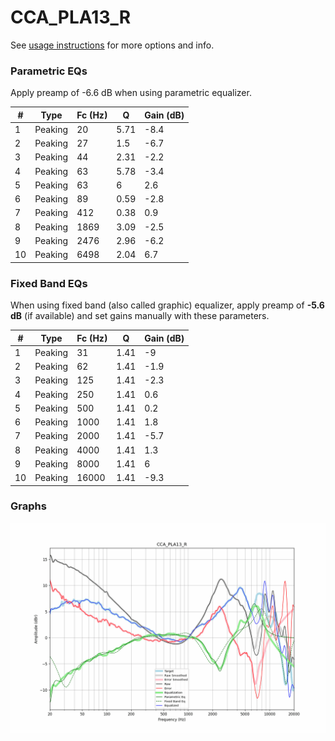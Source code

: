 # CCA_PLA13_R
See [usage instructions](https://github.com/jaakkopasanen/AutoEq#usage) for more options and info.

### Parametric EQs
Apply preamp of -6.6 dB when using parametric equalizer.

|   # | Type    |   Fc (Hz) |    Q |   Gain (dB) |
|-----|---------|-----------|------|-------------|
|   1 | Peaking |        20 | 5.71 |        -8.4 |
|   2 | Peaking |        27 | 1.5  |        -6.7 |
|   3 | Peaking |        44 | 2.31 |        -2.2 |
|   4 | Peaking |        63 | 5.78 |        -3.4 |
|   5 | Peaking |        63 | 6    |         2.6 |
|   6 | Peaking |        89 | 0.59 |        -2.8 |
|   7 | Peaking |       412 | 0.38 |         0.9 |
|   8 | Peaking |      1869 | 3.09 |        -2.5 |
|   9 | Peaking |      2476 | 2.96 |        -6.2 |
|  10 | Peaking |      6498 | 2.04 |         6.7 |

### Fixed Band EQs
When using fixed band (also called graphic) equalizer, apply preamp of **-5.6 dB** (if available) and set gains manually with these parameters.

|   # | Type    |   Fc (Hz) |    Q |   Gain (dB) |
|-----|---------|-----------|------|-------------|
|   1 | Peaking |        31 | 1.41 |        -9   |
|   2 | Peaking |        62 | 1.41 |        -1.9 |
|   3 | Peaking |       125 | 1.41 |        -2.3 |
|   4 | Peaking |       250 | 1.41 |         0.6 |
|   5 | Peaking |       500 | 1.41 |         0.2 |
|   6 | Peaking |      1000 | 1.41 |         1.8 |
|   7 | Peaking |      2000 | 1.41 |        -5.7 |
|   8 | Peaking |      4000 | 1.41 |         1.3 |
|   9 | Peaking |      8000 | 1.41 |         6   |
|  10 | Peaking |     16000 | 1.41 |        -9.3 |

### Graphs
![](./CCA_PLA13_R.png)
